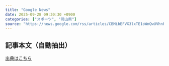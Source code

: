 ```yaml
---
title: "Google News"
date: 2025-09-28 09:30:30 +0900
categories: ["スポーツ", "岡山県"]
source: "https://news.google.com/rss/articles/CBMibEFVX3lxTE1oWnQwUVhnbkNVenE2bkZSSFpIT3dMOExCUFdpb1Y3X3UwclNkRjkzc082TlBNOE16WFJyb0xicm83TlRWalp1QUlWSE04TkE2QmNsdlo0bnlUNVhyRXB1NThzbElHTFhQTkhwSQ?oc=5"
---
```


## 記事本文（自動抽出）
<body class="y0K44d EA71Tc" id="readabilityBody"></body>

[出典はこちら](https://news.google.com/rss/articles/CBMibEFVX3lxTE1oWnQwUVhnbkNVenE2bkZSSFpIT3dMOExCUFdpb1Y3X3UwclNkRjkzc082TlBNOE16WFJyb0xicm83TlRWalp1QUlWSE04TkE2QmNsdlo0bnlUNVhyRXB1NThzbElHTFhQTkhwSQ?oc=5)

